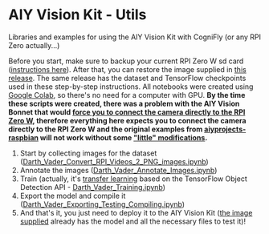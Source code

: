 # AIY Vision Kit - Utils
Libraries and examples for using the AIY Vision Kit with CogniFly (or any RPI Zero actually...)

  Before you start, make sure to backup your current RPI Zero W sd card ([instructions here](https://thepihut.com/blogs/raspberry-pi-tutorials/17789160-backing-up-and-restoring-your-raspberry-pis-sd-card)). After that, you can restore the image supplied in [this release](https://github.com/thecognifly/AIYVisionKit_Utils/releases/tag/Alpha). The same release has the dataset and TensorFlow checkpoints used in these step-by-step instructions. All notebooks were created using [Google Colab](https://colab.research.google.com/), so there's no need for a computer with GPU. **By the time these scripts were created, there was a problem with the AIY Vision Bonnet that would [force you to connect the camera directly to the RPI Zero W](https://github.com/google/aiyprojects-raspbian/issues/618), therefore everything here expects you to connect the camera directly to the RPI Zero W and the original examples from [aiyprojects-raspbian](https://github.com/google/aiyprojects-raspbian) will not work without some ["little" modifications](https://github.com/thecognifly/AIY-Vision-Kit-Utils/blob/master/scripts/picamera_AIY_object_detection.py).**

1. Start by collecting images for the dataset ([Darth_Vader_Convert_RPI_Videos_2_PNG_images.ipynb](https://github.com/thecognifly/AIYVisionKit_Utils/blob/master/Darth_Vader_Convert_RPI_Videos_2_PNG_images.ipynb))
2. Annotate the images ([Darth_Vader_Annotate_Images.ipynb](https://github.com/thecognifly/AIYVisionKit_Utils/blob/master/Darth_Vader_Annotate_Images.ipynb))
3. Train (actually, it's [transfer learning](https://en.wikipedia.org/wiki/Transfer_learning) based on the TensorFlow Object Detection API - [Darth_Vader_Training.ipynb](https://github.com/thecognifly/AIYVisionKit_Utils/blob/master/Darth_Vader_Training.ipynb))
4. Export the model and compile it ([Darth_Vader_Exporting_Testing_Compiling.ipynb](https://github.com/thecognifly/AIYVisionKit_Utils/blob/master/Darth_Vader_Exporting_Testing_Compiling.ipynb))
5. And that's it, you just need to deploy it to the AIY Vision Kit ([the image supplied](https://github.com/thecognifly/AIY-Vision-Kit-Utils/releases/tag/Alpha) already has the model and all the necessary files to test it)!
